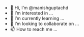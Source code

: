 - 👋 Hi, I’m @manishguptachd
- 👀 I’m interested in ...
- 🌱 I’m currently learning ...
- 💞️ I’m looking to collaborate on ...
- 📫 How to reach me ...

<!---
manishguptachd/manishguptachd is a ✨ special ✨ repository because its `README.md` (this file) appears on your GitHub profile.
You can click the Preview link to take a look at your changes.
--->
